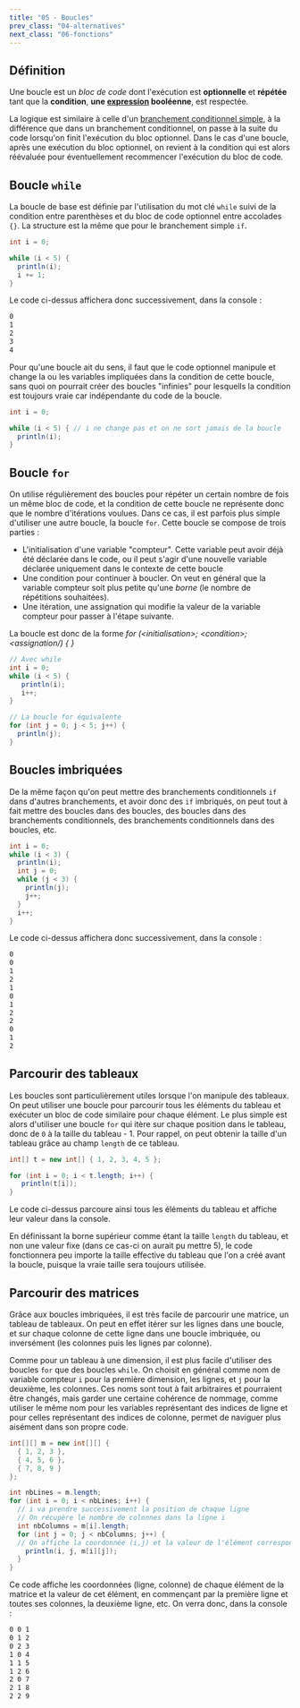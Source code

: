 ```yaml
---
title: "05 - Boucles"
prev_class: "04-alternatives"
next_class: "06-fonctions"
---
```


## Définition

Une boucle est un *bloc de code* dont l'exécution est **optionnelle** et **répétée** tant que la **condition**, **une [expression](cours/02-expressions.md) booléenne**, est respectée. 

La logique est similaire à celle d'un [branchement conditionnel simple](/cours/04-alternatives.md#branchementsimple), à la différence que dans un branchement conditionnel, on passe à la suite du code lorsqu'on finit l'exécution du bloc optionnel. Dans le cas d'une boucle, après une exécution du bloc optionnel, on revient à la condition qui est alors réévaluée pour éventuellement recommencer l'exécution du bloc de code.

## Boucle `while`

La boucle de base est définie par l'utilisation du mot clé `while` suivi de la condition entre parenthèses et du bloc de code optionnel entre accolades `{}`. La structure est la même que pour le branchement simple `if`.

```java
int i = 0;

while (i < 5) {
  println(i);
  i += 1;
}
```

Le code ci-dessus affichera donc successivement, dans la console :

```bash
0
1
2
3
4
```

Pour qu'une boucle ait du sens, il faut que le code optionnel manipule et change la ou les variables impliquées dans la condition de cette boucle, sans quoi on pourrait créer des boucles "infinies" pour lesquells la condition est toujours vraie car indépendante du code de la boucle.

```java
int i = 0;

while (i < 5) { // i ne change pas et on ne sort jamais de la boucle
  println(i);
}
```


## Boucle `for`

 On utilise régulièrement des boucles pour répéter un certain nombre de fois un même bloc de code, et la condition de cette boucle ne représente donc que le nombre d'itérations voulues. Dans ce cas, il est parfois plus simple d'utiliser une autre boucle, la boucle `for`. Cette boucle se compose de trois parties :
 - L'initialisation d'une variable "compteur". Cette variable peut avoir déjà été déclarée dans le code, ou il peut s'agir d'une nouvelle variable déclarée uniquement dans le contexte de cette boucle
 - Une condition pour continuer à boucler. On veut en général que la variable compteur soit plus petite qu'une *borne* (le nombre de répétitions souhaitées).
 - Une itération, une assignation qui modifie la valeur de la variable compteur pour passer à l'étape suivante.

La boucle est donc de la forme *for (\<initialisation\>; \<condition\>; \<assignation\/) {  }*

```java
// Avec while
int i = 0;
while (i < 5) {
   println(i);
   i++;
}

// La boucle for équivalente
for (int j = 0; j < 5; j++) {
  println(j);
}
```

## Boucles imbriquées

De la même façon qu'on peut mettre des branchements conditionnels `if` dans d'autres branchements, et avoir donc des `if` imbriqués, on peut tout à fait mettre des boucles dans des boucles, des boucles dans des branchements conditionnels, des branchements conditionnels dans des boucles, etc.

```java
int i = 0;
while (i < 3) {
  println(i);
  int j = 0;
  while (j < 3) {
    println(j);
    j++;
  }
  i++;
}
```

Le code ci-dessus affichera donc successivement, dans la console :

```bash
0
0
1
2
1
0
1
2
2
0
1
2
```

## Parcourir des tableaux
Les boucles sont particulièrement utiles lorsque l'on manipule des tableaux. On peut utiliser une boucle pour parcourir tous les éléments du tableau et exécuter un bloc de code similaire pour chaque élément. Le plus simple est alors d'utiliser une boucle `for` qui itère sur chaque position dans le tableau, donc de `0`  à la taille du tableau - 1. Pour rappel, on peut obtenir la taille d'un tableau grâce au champ `length` de ce tableau.

```java
int[] t = new int[] { 1, 2, 3, 4, 5 };

for (int i = 0; i < t.length; i++) {
   println(t[i]);
}
```

Le code ci-dessus parcoure ainsi tous les éléments du tableau et affiche leur valeur dans la console.

En définissant la borne supérieur comme étant la taille `length` du tableau, et non une valeur fixe (dans ce cas-ci on aurait pu mettre 5), le code fonctionnera peu importe la taille effective du tableau que l'on a créé avant la boucle, puisque la vraie taille sera toujours utilisée.

## Parcourir des matrices

Grâce aux boucles imbriquées, il est très facile de parcourir une matrice, un tableau de tableaux. On peut en effet itérer sur les lignes dans une boucle, et sur chaque colonne de cette ligne dans une boucle imbriquée, ou inversément (les colonnes puis les lignes par colonne).

Comme pour un tableau à une dimension, il est plus facile d'utiliser des boucles `for` que des boucles `while`. On choisit en général comme nom de variable compteur `i` pour la première dimension, les lignes, et `j` pour la deuxième, les colonnes. Ces noms sont tout à fait arbitraires et pourraient être changés, mais garder une certaine cohérence de nommage, comme utiliser le même nom pour les variables représentant des indices de ligne et pour celles représentant des indices de colonne, permet de naviguer plus aisément dans son propre code.

```java
int[][] m = new int[][] { 
  { 1, 2, 3 }, 
  { 4, 5, 6 }, 
  { 7, 8, 9 } 
};

int nbLines = m.length;
for (int i = 0; i < nbLines; i++) {
  // i va prendre successivement la position de chaque ligne
  // On récupère le nombre de colonnes dans la ligne i
  int nbColumns = m[i].length;
  for (int j = 0; j < nbColumns; j++) {
  // On affiche la coordonnée (i,j) et la valeur de l'élément correspondant
    println(i, j, m[i][j]);
  }
}
```

Ce code affiche les coordonnées (ligne, colonne) de chaque élément de la matrice et la valeur de cet élément, en commençant par la première ligne et toutes ses colonnes, la deuxième ligne, etc. On verra donc, dans la console :

```bash
0 0 1
0 1 2
0 2 3
1 0 4
1 1 5
1 2 6
2 0 7
2 1 8
2 2 9
```